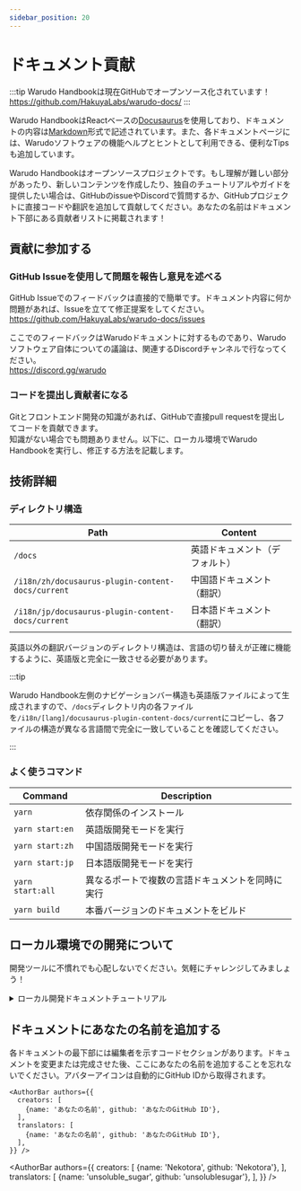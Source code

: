 ```yaml
---
sidebar_position: 20
---
```


# ドキュメント貢献

:::tip
Warudo Handbookは現在GitHubでオープンソース化されています！<br />
https://github.com/HakuyaLabs/warudo-docs/
:::

Warudo HandbookはReactベースの[Docusaurus](https://docusaurus.io/)を使用しており、ドキュメントの内容は[Markdown](https://www.markdownguide.org/)形式で記述されています。また、各ドキュメントページには、Warudoソフトウェアの機能ヘルプとヒントとして利用できる、便利なTipsも追加しています。

Warudo Handbookはオープンソースプロジェクトです。もし理解が難しい部分があったり、新しいコンテンツを作成したり、独自のチュートリアルやガイドを提供したい場合は、GitHubのissueやDiscordで質問するか、GitHubプロジェクトに直接コードや翻訳を追加して貢献してください。あなたの名前はドキュメント下部にある貢献者リストに掲載されます！


## 貢献に参加する

### GitHub Issueを使用して問題を報告し意見を述べる

GitHub Issueでのフィードバックは直接的で簡単です。ドキュメント内容に何か問題があれば、Issueを立てて修正提案をしてください。<br />
https://github.com/HakuyaLabs/warudo-docs/issues

ここでのフィードバックはWarudoドキュメントに対するものであり、Warudoソフトウェア自体についての議論は、関連するDiscordチャンネルで行なってください。<br />
https://discord.gg/warudo

### コードを提出し貢献者になる

Gitとフロントエンド開発の知識があれば、GitHubで直接pull requestを提出してコードを貢献できます。<br />
知識がない場合でも問題ありません。以下に、ローカル環境でWarudo Handbookを実行し、修正する方法を記載します。

## 技術詳細

### ディレクトリ構造

| Path | Content |
|--|--|
| `/docs` | 英語ドキュメント（デフォルト） |
| `/i18n/zh/docusaurus-plugin-content-docs/current` | 中国語ドキュメント（翻訳） |
| `/i18n/jp/docusaurus-plugin-content-docs/current` | 日本語ドキュメント（翻訳） |

英語以外の翻訳バージョンのディレクトリ構造は、言語の切り替えが正確に機能するように、英語版と完全に一致させる必要があります。

:::tip

Warudo Handbook左側のナビゲーションバー構造も英語版ファイルによって生成されますので、`/docs`ディレクトリ内の各ファイルを`/i18n/[lang]/docusaurus-plugin-content-docs/current`にコピーし、各ファイルの構造が異なる言語間で完全に一致していることを確認してください。

:::


### よく使うコマンド

| Command | Description |
|--|--|
| `yarn` | 依存関係のインストール |
| `yarn start:en` | 英語版開発モードを実行 |
| `yarn start:zh` | 中国語版開発モードを実行 |
| `yarn start:jp` | 日本語版開発モードを実行 |
| `yarn start:all` | 異なるポートで複数の言語ドキュメントを同時に実行 |
| `yarn build` | 本番バージョンのドキュメントをビルド |

 
## ローカル環境での開発について

開発ツールに不慣れでも心配しないでください。気軽にチャレンジしてみましょう！

<details>

<summary>ローカル開発ドキュメントチュートリアル</summary>

### 環境の準備

まず、必要な開発環境をダウンロードします。

 - Node.js ダウンロード: https://nodejs.org/en/download/  
	<small>Node.jsはWarudo Handbookの開発に必要なプログラミング言語です。</small> <br />
	<small>LTSバージョンを選択してインストールします（.msi/.exeはWindows用、.pkgはmacOS用）</small> 

 - GitHub Desktop ダウンロード: https://desktop.github.com/  
    <small>GitHub DesktopはGitHub公式のバージョン管理ツールで、コードの提出やブランチのマージを直接行うのに役立ちます。</small>

 - VSCode ダウンロード: https://code.visualstudio.com/  
	<small>VSCodeは一般的な開発者向けエディタで、フロントエンドプロジェクトの開発に適しています。他の馴染みのあるエディタを使っても構いません。</small>

### コマンドラインの使用

 - Windows: ショートカットキーの`Win+R`を使用して`cmd`を実行し、コマンドプロンプトを開きます。

 - macOS: ランチャーから`Terminal`アプリを使用します。

上記の開発環境をインストールした後、ターミナル上で`node -v`コマンドを使用して、インストールされているNode.jsのバージョンを確認できます。

### GitHub Desktopでプロジェクトを追加

 - GitHubアカウントにログイン

 - `HakuyaLabs/warudo-docs`リポジトリを検索

 - ローカル環境にプロジェクトをクローン  
   <small>これでWarudo Handbookのコードがあなたのマシンにダウンロードされました。</small>

 - `Current branch` - `New branch` - ブランチ名を入力 - `Create branch` をクリック    
   <small>ブランチはGitの概念で、自分のブランチ上でファイルの内容を変更しても他の人の作業に影響を与えません。</small>

 - `Publish branch` をクリック  
   <small>これで自分のブランチがリモートリポジトリに反映され、編集を開始できます。</small>

### ローカル環境でWarudo Handbookを実行

まずターミナルを開きます：

 - **`cd <プロジェクトディレクトリのパス>`**  
   <small>Warudo Handbookのプロジェクトディレクトリに移動します。</small>

 - **`corepack enable`**   
   <small>Node.jsのパッケージマネージャーを設定します。</small><br />
   <small>*基本的にはこのコマンドは一度有効にすれば、その後は実行する必要はありません。</small>

 - **`yarn`**  
   <small>依存関係のパッケージをインストールします。</small><br />
   <small>*プロジェクトのpackage.json依存ファイルが更新された場合は、このコマンドを再度実行して依存関係をインストールします。</small>

 - **`yarn start:en`** 英語版を実行
 - **`yarn start:zh`** 中国語版を実行
 - **`yarn start:jp`** 日本語版を実行
 - **`yarn start:all`** 一度に複数の言語環境を実行

これで準備が整い、ローカルマシン上で実行されるWarudo Handbookがブラウザに表示されるはずです。ドキュメント内容を変更して保存すると、ブラウザが自動的にページを更新します。  
ドキュメント内容を編集して試してみてください！

### 編集の開始

 - Markdownファイルを編集し、ブラウザでリアルタイムにページを確認

ほとんどのディレクトリ内のドキュメントは.mdおよび.mdx形式で保存されます。これは[Markdown](https://www.markdownguide.org/)形式のテキストで、いくつかの記述フォーマットコードを含むテキストファイルです。見栄えの良いドキュメントを作成するには、Markdownの書き方を研究してみてください。


### 変更の提出とアップロード

変更を保存した後：

 - GitHub Desktopを開くと、左側のサイドバーにすべての変更が表示されます。提出したい変更ファイルをすべて選択します。 
  Descriptionの入力欄に変更内容の説明を入力し（例：ドキュメントxxの翻訳を追加）、 `Commit` をクリックします。

 - これで今回の変更が提出され、履歴リストに表示されるはずです。

 - ただし、現在この変更は自分のマシン上にしか存在しないため、 `Push Origin` をクリックして変更をGitHubにアップロードします。

 - ヨシ！最初の提出が完了しました。これであなたの変更が保存されました。

### Warudo Handbookのメンテナンスメンバーに連絡し、変更をレビューして公開

 - GitHub上でpull requestを提出し、ドキュメントのメンテナンスメンバーに連絡します。変更が受け入れられ、マージされると公開されます。

</details>

## ドキュメントにあなたの名前を追加する

各ドキュメントの最下部には編集者を示すコードセクションがあります。ドキュメントを変更または完成させた後、ここにあなたの名前を追加することを忘れないでください。アバターアイコンは自動的にGitHub IDから取得されます。

```
<AuthorBar authors={{
  creators: [
    {name: 'あなたの名前', github: 'あなたのGitHub ID'},
  ],
  translators: [
    {name: 'あなたの名前', github: 'あなたのGitHub ID'},
  ],
}} />
```


<AuthorBar authors={{
  creators: [
    {name: 'Nekotora', github: 'Nekotora'},
  ],
  translators: [
    {name: 'unsoluble_sugar', github: 'unsolublesugar'},
  ],
}} />